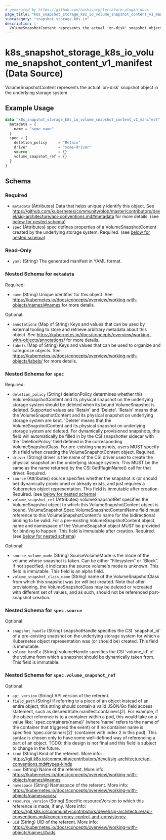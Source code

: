 ```yaml
---
# generated by https://github.com/hashicorp/terraform-plugin-docs
page_title: "k8s_snapshot_storage_k8s_io_volume_snapshot_content_v1_manifest Data Source - terraform-provider-k8s"
subcategory: "snapshot.storage.k8s.io"
description: |-
  VolumeSnapshotContent represents the actual 'on-disk' snapshot object in the underlying storage system
---
```


# k8s_snapshot_storage_k8s_io_volume_snapshot_content_v1_manifest (Data Source)

VolumeSnapshotContent represents the actual 'on-disk' snapshot object in the underlying storage system

## Example Usage

```terraform
data "k8s_snapshot_storage_k8s_io_volume_snapshot_content_v1_manifest" "example" {
  metadata = {
    name = "some-name"
  }
  spec = {
    deletion_policy     = "Retain"
    driver              = "some-driver"
    source              = {}
    volume_snapshot_ref = {}
  }
}
```

<!-- schema generated by tfplugindocs -->
## Schema

### Required

- `metadata` (Attributes) Data that helps uniquely identify this object. See https://github.com/kubernetes/community/blob/master/contributors/devel/sig-architecture/api-conventions.md#metadata for more details. (see [below for nested schema](#nestedatt--metadata))
- `spec` (Attributes) spec defines properties of a VolumeSnapshotContent created by the underlying storage system. Required. (see [below for nested schema](#nestedatt--spec))

### Read-Only

- `yaml` (String) The generated manifest in YAML format.

<a id="nestedatt--metadata"></a>
### Nested Schema for `metadata`

Required:

- `name` (String) Unique identifier for this object. See https://kubernetes.io/docs/concepts/overview/working-with-objects/names/#names for more details.

Optional:

- `annotations` (Map of String) Keys and values that can be used by external tooling to store and retrieve arbitrary metadata about this object. See https://kubernetes.io/docs/concepts/overview/working-with-objects/annotations/ for more details.
- `labels` (Map of String) Keys and values that can be used to organize and categorize objects. See https://kubernetes.io/docs/concepts/overview/working-with-objects/labels/ for more details.


<a id="nestedatt--spec"></a>
### Nested Schema for `spec`

Required:

- `deletion_policy` (String) deletionPolicy determines whether this VolumeSnapshotContent and its physical snapshot on the underlying storage system should be deleted when its bound VolumeSnapshot is deleted. Supported values are 'Retain' and 'Delete'. 'Retain' means that the VolumeSnapshotContent and its physical snapshot on underlying storage system are kept. 'Delete' means that the VolumeSnapshotContent and its physical snapshot on underlying storage system are deleted. For dynamically provisioned snapshots, this field will automatically be filled in by the CSI snapshotter sidecar with the 'DeletionPolicy' field defined in the corresponding VolumeSnapshotClass. For pre-existing snapshots, users MUST specify this field when creating the VolumeSnapshotContent object. Required.
- `driver` (String) driver is the name of the CSI driver used to create the physical snapshot on the underlying storage system. This MUST be the same as the name returned by the CSI GetPluginName() call for that driver. Required.
- `source` (Attributes) source specifies whether the snapshot is (or should be) dynamically provisioned or already exists, and just requires a Kubernetes object representation. This field is immutable after creation. Required. (see [below for nested schema](#nestedatt--spec--source))
- `volume_snapshot_ref` (Attributes) volumeSnapshotRef specifies the VolumeSnapshot object to which this VolumeSnapshotContent object is bound. VolumeSnapshot.Spec.VolumeSnapshotContentName field must reference to this VolumeSnapshotContent's name for the bidirectional binding to be valid. For a pre-existing VolumeSnapshotContent object, name and namespace of the VolumeSnapshot object MUST be provided for binding to happen. This field is immutable after creation. Required. (see [below for nested schema](#nestedatt--spec--volume_snapshot_ref))

Optional:

- `source_volume_mode` (String) SourceVolumeMode is the mode of the volume whose snapshot is taken. Can be either “Filesystem” or “Block”. If not specified, it indicates the source volume's mode is unknown. This field is immutable. This field is an alpha field.
- `volume_snapshot_class_name` (String) name of the VolumeSnapshotClass from which this snapshot was (or will be) created. Note that after provisioning, the VolumeSnapshotClass may be deleted or recreated with different set of values, and as such, should not be referenced post-snapshot creation.

<a id="nestedatt--spec--source"></a>
### Nested Schema for `spec.source`

Optional:

- `snapshot_handle` (String) snapshotHandle specifies the CSI 'snapshot_id' of a pre-existing snapshot on the underlying storage system for which a Kubernetes object representation was (or should be) created. This field is immutable.
- `volume_handle` (String) volumeHandle specifies the CSI 'volume_id' of the volume from which a snapshot should be dynamically taken from. This field is immutable.


<a id="nestedatt--spec--volume_snapshot_ref"></a>
### Nested Schema for `spec.volume_snapshot_ref`

Optional:

- `api_version` (String) API version of the referent.
- `field_path` (String) If referring to a piece of an object instead of an entire object, this string should contain a valid JSON/Go field access statement, such as desiredState.manifest.containers[2]. For example, if the object reference is to a container within a pod, this would take on a value like: 'spec.containers{name}' (where 'name' refers to the name of the container that triggered the event) or if no container name is specified 'spec.containers[2]' (container with index 2 in this pod). This syntax is chosen only to have some well-defined way of referencing a part of an object. TODO: this design is not final and this field is subject to change in the future.
- `kind` (String) Kind of the referent. More info: https://git.k8s.io/community/contributors/devel/sig-architecture/api-conventions.md#types-kinds
- `name` (String) Name of the referent. More info: https://kubernetes.io/docs/concepts/overview/working-with-objects/names/#names
- `namespace` (String) Namespace of the referent. More info: https://kubernetes.io/docs/concepts/overview/working-with-objects/namespaces/
- `resource_version` (String) Specific resourceVersion to which this reference is made, if any. More info: https://git.k8s.io/community/contributors/devel/sig-architecture/api-conventions.md#concurrency-control-and-consistency
- `uid` (String) UID of the referent. More info: https://kubernetes.io/docs/concepts/overview/working-with-objects/names/#uids
